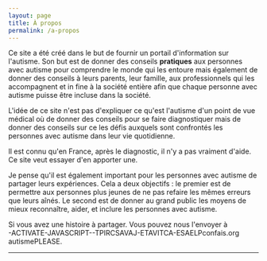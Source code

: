 ```yaml
---
layout: page
title: À propos
permalink: /a-propos
---
```


Ce site a été créé dans le but de fournir un portail d'information sur
l'autisme. Son but est de donner des conseils **pratiques** aux personnes avec autisme pour comprendre le monde qui les entoure
mais également de donner des conseils à leurs parents, leur famille, aux professionnels qui les accompagnent
et in fine à la société entière afin que chaque personne avec autisme puisse être incluse dans la société.


L'idée de ce site n'est pas d'expliquer ce qu'est l'autisme d'un point de vue médical où de donner des conseils pour se faire diagnostiquer mais de donner des conseils sur
ce les défis auxquels sont confrontés les personnes avec autisme dans leur vie quotidienne.

Il est connu qu'en France, après le diagnostic, il n'y a pas vraiment d'aide. Ce site veut essayer d'en apporter une.


Je pense qu'il est également important pour les personnes avec autisme de partager leurs expériences.
Cela a deux objectifs&nbsp;: 
le premier est de permettre aux personnes plus jeunes de ne pas refaire les mêmes erreurs que leurs aînés.
Le second est de donner au grand public les moyens 
de mieux reconnaître, aider, et inclure les personnes avec autisme.

Si vous avez une histoire à partager. Vous pouvez nous l'envoyer à <stron><span class="contact"><span id="contact">PLEASE-ACTIVATE-JAVASCRIPT--TPIRCSAVAJ-ETAVITCA-ESAELP</span></span></strong>.

<script type="text/javascript">window.document.getElementById('contact').innerHTML = '@';</script>
<style type="text/css">
.contact {
	unicode-bidi: bidi-override;
	direction: rtl;
}

#contact:before { content: "gro.siafnoc"; }
#contact:after { content: "emsitua"; }
</style>
---

